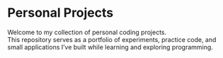 # Personal Projects

Welcome to my collection of personal coding projects.  
This repository serves as a portfolio of experiments, practice code, and small applications I’ve built while learning and exploring programming.

